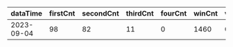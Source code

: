 |dataTime|firstCnt|secondCnt|thirdCnt|fourCnt|winCnt|vrate|wrate|
|-|-|-|-|-|-|-|-|
|2023-09-04|98|82|11|0|1460|0%|0%|